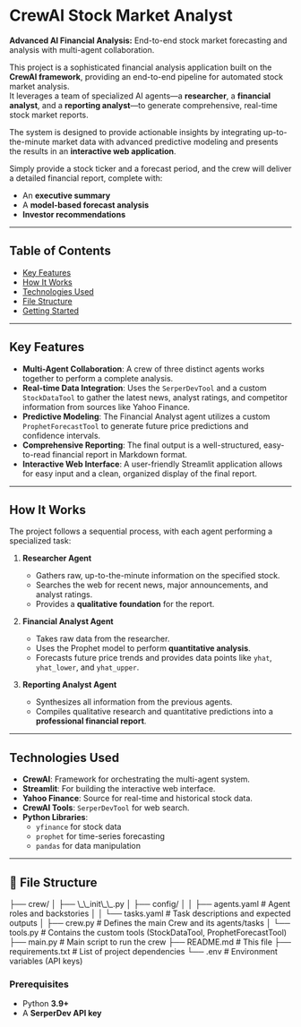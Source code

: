 # CrewAI Stock Market Analyst

**Advanced AI Financial Analysis:** End-to-end stock market forecasting and analysis with multi-agent collaboration.

This project is a sophisticated financial analysis application built on the **CrewAI framework**, providing an end-to-end pipeline for automated stock market analysis.  
It leverages a team of specialized AI agents—a **researcher**, a **financial analyst**, and a **reporting analyst**—to generate comprehensive, real-time stock market reports.  

The system is designed to provide actionable insights by integrating up-to-the-minute market data with advanced predictive modeling and presents the results in an **interactive web application**.

Simply provide a stock ticker and a forecast period, and the crew will deliver a detailed financial report, complete with:
- An **executive summary**
- A **model-based forecast analysis**
- **Investor recommendations**

---

## Table of Contents
- [ Key Features](#-key-features)
- [ How It Works](#️-how-it-works)
- [ Technologies Used](#-technologies-used)
- [ File Structure](#-file-structure)
- [ Getting Started](#-getting-started)

---

## Key Features
- **Multi-Agent Collaboration**: A crew of three distinct agents works together to perform a complete analysis.  
- **Real-time Data Integration**: Uses the `SerperDevTool` and a custom `StockDataTool` to gather the latest news, analyst ratings, and competitor information from sources like Yahoo Finance.  
- **Predictive Modeling**: The Financial Analyst agent utilizes a custom `ProphetForecastTool` to generate future price predictions and confidence intervals.  
- **Comprehensive Reporting**: The final output is a well-structured, easy-to-read financial report in Markdown format.  
- **Interactive Web Interface**: A user-friendly Streamlit application allows for easy input and a clean, organized display of the final report.  

---

## How It Works
The project follows a sequential process, with each agent performing a specialized task:

1. **Researcher Agent**  
   - Gathers raw, up-to-the-minute information on the specified stock.  
   - Searches the web for recent news, major announcements, and analyst ratings.  
   - Provides a **qualitative foundation** for the report.  

2. **Financial Analyst Agent**  
   - Takes raw data from the researcher.  
   - Uses the Prophet model to perform **quantitative analysis**.  
   - Forecasts future price trends and provides data points like `yhat`, `yhat_lower`, and `yhat_upper`.  

3. **Reporting Analyst Agent**  
   - Synthesizes all information from the previous agents.  
   - Compiles qualitative research and quantitative predictions into a **professional financial report**.  

---

## Technologies Used
- **CrewAI**: Framework for orchestrating the multi-agent system.  
- **Streamlit**: For building the interactive web interface.  
- **Yahoo Finance**: Source for real-time and historical stock data.  
- **CrewAI Tools**: `SerperDevTool` for web search.  
- **Python Libraries**:  
  - `yfinance` for stock data  
  - `prophet` for time-series forecasting  
  - `pandas` for data manipulation  

---

## 📁 File Structure
├── crew/ │ ├── \\\_\\\_init\\\_\\\_.py │ ├── config/ │ │ ├── agents.yaml # Agent roles and backstories │ │ └── tasks.yaml # Task descriptions and expected outputs │ ├── crew.py # Defines the main Crew and its agents/tasks │ └── tools.py # Contains the custom tools (StockDataTool, ProphetForecastTool) ├── main.py # Main script to run the crew ├── README.md # This file ├── requirements.txt # List of project dependencies └── .env # Environment variables (API keys)


### Prerequisites
- Python **3.9+**  
- A **SerperDev API key**
